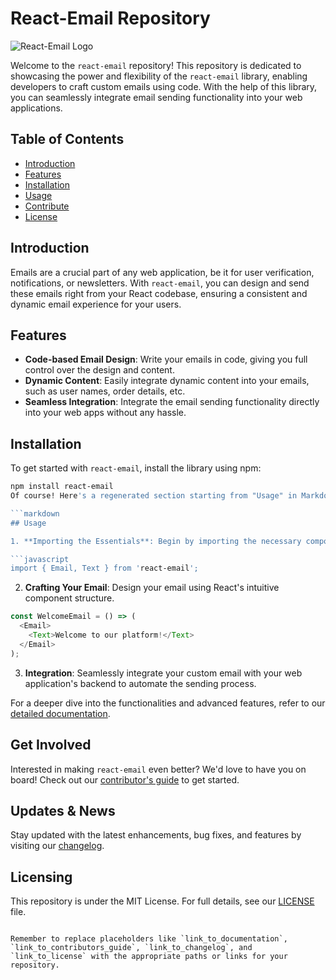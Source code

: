 # React-Email Repository

![React-Email Logo](![image](https://github.com/LukasKlockenhoff/React-Email/assets/71593985/f4594631-8435-4e2f-88b0-e22eb933b2d1)) <!-- You can replace 'path_to_logo.png' with the path to your logo if you have one -->

Welcome to the `react-email` repository! This repository is dedicated to showcasing the power and flexibility of the `react-email` library, enabling developers to craft custom emails using code. With the help of this library, you can seamlessly integrate email sending functionality into your web applications.

## Table of Contents

- [Introduction](#introduction)
- [Features](#features)
- [Installation](#installation)
- [Usage](#usage)
- [Contribute](#contribute)
- [License](#license)

## Introduction

Emails are a crucial part of any web application, be it for user verification, notifications, or newsletters. With `react-email`, you can design and send these emails right from your React codebase, ensuring a consistent and dynamic email experience for your users.

## Features

- **Code-based Email Design**: Write your emails in code, giving you full control over the design and content.
- **Dynamic Content**: Easily integrate dynamic content into your emails, such as user names, order details, etc.
- **Seamless Integration**: Integrate the email sending functionality directly into your web apps without any hassle.

## Installation

To get started with `react-email`, install the library using npm:

```bash
npm install react-email
Of course! Here's a regenerated section starting from "Usage" in Markdown:

```markdown
## Usage

1. **Importing the Essentials**: Begin by importing the necessary components from `react-email`.

```javascript
import { Email, Text } from 'react-email';
```

2. **Crafting Your Email**: Design your email using React's intuitive component structure.

```javascript
const WelcomeEmail = () => (
  <Email>
    <Text>Welcome to our platform!</Text>
  </Email>
);
```

3. **Integration**: Seamlessly integrate your custom email with your web application's backend to automate the sending process.

For a deeper dive into the functionalities and advanced features, refer to our [detailed documentation](link_to_documentation).

## Get Involved

Interested in making `react-email` even better? We'd love to have you on board! Check out our [contributor's guide](link_to_contributors_guide) to get started.

## Updates & News

Stay updated with the latest enhancements, bug fixes, and features by visiting our [changelog](link_to_changelog).

## Licensing

This repository is under the MIT License. For full details, see our [LICENSE](link_to_license) file.
```

Remember to replace placeholders like `link_to_documentation`, `link_to_contributors_guide`, `link_to_changelog`, and `link_to_license` with the appropriate paths or links for your repository.
